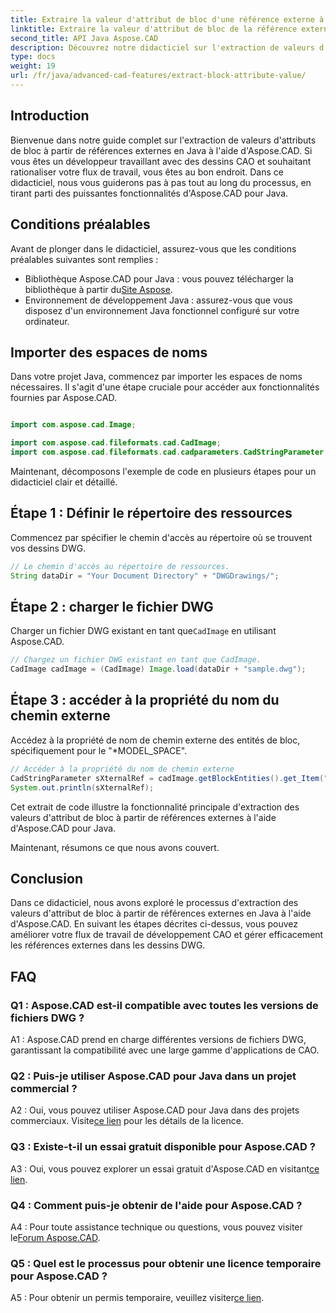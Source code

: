 ```yaml
---
title: Extraire la valeur d'attribut de bloc d'une référence externe à l'aide d'Aspose.CAD en Java
linktitle: Extraire la valeur d'attribut de bloc de la référence externe
second_title: API Java Aspose.CAD
description: Découvrez notre didacticiel sur l'extraction de valeurs d'attributs de bloc à partir de références externes DWG en Java à l'aide d'Aspose.CAD. Améliorez votre flux de travail de développement CAO sans effort.
type: docs
weight: 19
url: /fr/java/advanced-cad-features/extract-block-attribute-value/
---
```

## Introduction

Bienvenue dans notre guide complet sur l'extraction de valeurs d'attributs de bloc à partir de références externes en Java à l'aide d'Aspose.CAD. Si vous êtes un développeur travaillant avec des dessins CAO et souhaitant rationaliser votre flux de travail, vous êtes au bon endroit. Dans ce didacticiel, nous vous guiderons pas à pas tout au long du processus, en tirant parti des puissantes fonctionnalités d'Aspose.CAD pour Java.

## Conditions préalables

Avant de plonger dans le didacticiel, assurez-vous que les conditions préalables suivantes sont remplies :

-  Bibliothèque Aspose.CAD pour Java : vous pouvez télécharger la bibliothèque à partir du[Site Aspose](https://releases.aspose.com/cad/java/).
- Environnement de développement Java : assurez-vous que vous disposez d'un environnement Java fonctionnel configuré sur votre ordinateur.

## Importer des espaces de noms

Dans votre projet Java, commencez par importer les espaces de noms nécessaires. Il s'agit d'une étape cruciale pour accéder aux fonctionnalités fournies par Aspose.CAD.

```java

import com.aspose.cad.Image;

import com.aspose.cad.fileformats.cad.CadImage;
import com.aspose.cad.fileformats.cad.cadparameters.CadStringParameter;
```

Maintenant, décomposons l'exemple de code en plusieurs étapes pour un didacticiel clair et détaillé.

## Étape 1 : Définir le répertoire des ressources

Commencez par spécifier le chemin d'accès au répertoire où se trouvent vos dessins DWG.

```java
// Le chemin d'accès au répertoire de ressources.
String dataDir = "Your Document Directory" + "DWGDrawings/";
```

## Étape 2 : charger le fichier DWG

Charger un fichier DWG existant en tant que`CadImage` en utilisant Aspose.CAD.

```java
// Chargez un fichier DWG existant en tant que CadImage.
CadImage cadImage = (CadImage) Image.load(dataDir + "sample.dwg");
```

## Étape 3 : accéder à la propriété du nom du chemin externe

Accédez à la propriété de nom de chemin externe des entités de bloc, spécifiquement pour le "*MODEL_SPACE".

```java
// Accéder à la propriété du nom de chemin externe
CadStringParameter sXternalRef = cadImage.getBlockEntities().get_Item("*MODEL_SPACE").getXRefPathName();
System.out.println(sXternalRef);
```

Cet extrait de code illustre la fonctionnalité principale d'extraction des valeurs d'attribut de bloc à partir de références externes à l'aide d'Aspose.CAD pour Java.

Maintenant, résumons ce que nous avons couvert.

## Conclusion

Dans ce didacticiel, nous avons exploré le processus d'extraction des valeurs d'attribut de bloc à partir de références externes en Java à l'aide d'Aspose.CAD. En suivant les étapes décrites ci-dessus, vous pouvez améliorer votre flux de travail de développement CAO et gérer efficacement les références externes dans les dessins DWG.

## FAQ

### Q1 : Aspose.CAD est-il compatible avec toutes les versions de fichiers DWG ?

A1 : Aspose.CAD prend en charge différentes versions de fichiers DWG, garantissant la compatibilité avec une large gamme d'applications de CAO.

### Q2 : Puis-je utiliser Aspose.CAD pour Java dans un projet commercial ?

 A2 : Oui, vous pouvez utiliser Aspose.CAD pour Java dans des projets commerciaux. Visite[ce lien](https://purchase.aspose.com/buy) pour les détails de la licence.

### Q3 : Existe-t-il un essai gratuit disponible pour Aspose.CAD ?

 A3 : Oui, vous pouvez explorer un essai gratuit d'Aspose.CAD en visitant[ce lien](https://releases.aspose.com/).

### Q4 : Comment puis-je obtenir de l'aide pour Aspose.CAD ?

 A4 : Pour toute assistance technique ou questions, vous pouvez visiter le[Forum Aspose.CAD](https://forum.aspose.com/c/cad/19).

### Q5 : Quel est le processus pour obtenir une licence temporaire pour Aspose.CAD ?

 A5 : Pour obtenir un permis temporaire, veuillez visiter[ce lien](https://purchase.aspose.com/temporary-license/).